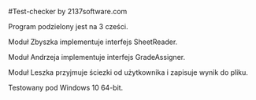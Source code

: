 #Test-checker 
by 2137software.com

Program podzielony jest na 3 cześci.

Moduł Zbyszka implementuje interfejs SheetReader. 

Moduł Andrzeja implementuje interfejs GradeAssigner. 

Moduł Leszka przyjmuje ściezki od użytkownika i zapisuje wynik do pliku.

Testowany pod Windows 10 64-bit.